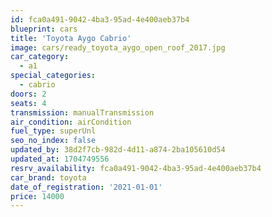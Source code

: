```yaml
---
id: fca0a491-9042-4ba3-95ad-4e400aeb37b4
blueprint: cars
title: 'Toyota Aygo Cabrio'
image: cars/ready_toyota_aygo_open_roof_2017.jpg
car_category:
  - a1
special_categories:
  - cabrio
doors: 2
seats: 4
transmission: manualTransmission
air_condition: airCondition
fuel_type: superUnl
seo_no_index: false
updated_by: 38d2f7cb-982d-4d11-a874-2ba105610d54
updated_at: 1704749556
resrv_availability: fca0a491-9042-4ba3-95ad-4e400aeb37b4
car_brand: toyota
date_of_registration: '2021-01-01'
price: 14000
---
```

